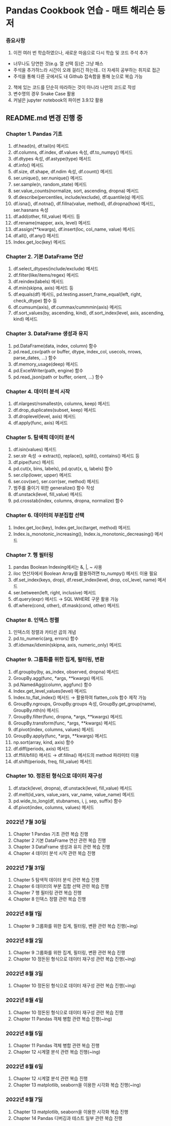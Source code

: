 # Pandas Cookbook 연습 - 매트 해리슨 등 저

### 중요사항
1. 이전 여러 번 학습하였으나, 새로운 마음으로 다시 학습 및 코드 주석 추가
- 너무나도 당연한 것(e.g. 열 선택 등)은 그냥 패스
- 주석을 추가하느라 시간이 오래 걸리긴 하는데.. 더 자세히 공부하는 취지로 접근
- 주석을 통해 다른 곳에서도 내 Github 접속함을 통해 눈으로 복습 가능
2. 책에 있는 코드를 단순히 따라하는 것이 아니라 나만의 코드로 작성
3. 변수명의 경우 Snake Case 활용
4. 커널은 jupyter notebook의 파이썬 3.9.12 활용

## README.md 변경 진행 중

### Chapter 1. Pandas 기초
1. df.head(n), df.tail(n) 메서드
2. df.columns, df.index, df.values 속성, df.to_numpy() 메서드
3. df.dtypes 속성, df.astype(type) 메서드
4. df.info() 메서드
5. df.size, df.shape, df.ndim 속성, df.count() 메서드
6. ser.unique(), ser.nunique() 메서드
7. ser.sample(n, random_state) 메서드
8. ser.value_counts(normalize, sort, ascending, dropna) 메서드
9. df.describe(percentiles, include/exclude), df.quantile(q) 메서드
10. df.isna(), df.notna(), df.fillna(value, method), df.dropna(how) 메서드, ser.hasnans 속성
11. df.add(other, fill_value) 메서드 등
12. df.rename(mapper, axis, level) 메서드
13. df.assign(**kwargs), df.insert(loc, col_name, value) 메서드
14. df.all(), df.any() 메서드
15. Index.get_loc(key) 메서드

### Chapter 2. 기본 DataFrame 연산
1. df.select_dtypes(include/exclude) 메서드
2. df.filter(like/items/regex) 메서드
3. df.reindex(labels) 메서드
4. df.min(skipna, axis) 메서드 등
5. df.equals(df) 메서드, pd.testing.assert_frame_equal(left, right, check_dtype) 함수 등
6. df.cumsum(axis), df.cummax/cummmin(axis) 메서드
7. df.sort_values(by, ascending, kind), df.sort_index(level, axis, ascending, kind) 메서드

### Chapter 3. DataFrame 생성과 유지
1. pd.DataFrame(data, index, column) 함수
2. pd.read_csv(path or buffer, dtype, index_col, usecols, nrows, parse_dates, ...) 함수
3. df.memory_usage(deep) 메서드
4. pd.ExcelWriter(path, engine) 함수
5. pd.read_json(path or buffer, orient, ...) 함수

### Chapter 4. 데이터 분석 시작
1. df.nlargest/nsmallest(n, columns, keep) 메서드
2. df.drop_duplicates(subset, keep) 메서드
3. df.droplevel(level, axis) 메서드
4. df.apply(func, axis) 메서드

### Chapter 5. 탐색적 데이터 분석
1. df.isin(values) 메서드
2. ser.str 속성 → extract(), replace(), split(), contains() 메서드 등
3. df.pipe(func) 메서드
4. pd.cut(x, bins, labels), pd.qcut(x, q, labels) 함수
5. ser.clip(lower, upper) 메서드
6. ser.cov(ser), ser.corr(ser, method) 메서드
7. 범주를 줄이기 위한 generalize() 함수 작성
8. df.unstack(level, fill_value) 메서드
9. pd.crosstab(index, columns, dropna, normalize) 함수

### Chapter 6. 데이터의 부분집합 선택
1. Index.get_loc(key), Index.get_loc(target, method) 메서드
2. Index.is_monotonic_increasing(), Index.is_monotonic_decreasing() 메서드

### Chapter 7. 행 필터링
1. pandas Boolean Indexing에서는 &, |, ~ 사용
2. iloc 연산자에서 Boolean Array를 활용하려면 to_numpy() 메서드 이용 필요
3. df.set_index(keys, drop), df.reset_index(level, drop, col_level, name) 메서드
4. ser.between(left, right, inclusive) 메서드
5. df.query(expr) 메서드 → SQL WHERE 구문 활용 가능
6. df.where(cond, other), df.mask(cond, other) 메서드

### Chapter 8. 인덱스 정렬
1. 인덱스의 정렬과 카티션 곱의 개념
2. pd.to_numeric(arg, errors) 함수
3. df.idxmax/idxmin(skipna, axis, numeric_only) 메서드

### Chapter 9. 그룹화를 위한 집계, 필터링, 변환
1. df.groupby(by, as_index, observed, dropna) 메서드
2. GroupBy.agg(func, *args, **kwargs) 메서드
3. pd.NamedAgg(column, aggfunc) 함수
4. Index.get_level_values(level) 메서드
5. Index.to_flat_index() 메서드 → 활용하여 flatten_cols 함수 제작 가능
6. GroupBy.ngroups, GroupBy.groups 속성, GroupBy.get_group(name), GroupBy.nth(n) 메서드
7. GroupBy.filter(func, dropna, *args, **kwargs) 메서드
8. GroupBy.transform(func, *args, **kwargs) 메서드
9. df.pivot(index, columns, values) 메서드
10. GroupBy.apply(func, *args, **kwargs) 메서드
11. np.sort(array, kind, axis) 함수
12. df.diff(periods, axis) 메서드
13. df.ffill/bfill() 메서드 → df.fillna() 메서드의 method 파라미터 이용
14. df.shift(periods, freq, fill_value) 메서드

### Chapter 10. 정돈된 형식으로 데이터 재구성
1. df.stack(level, dropna), df.unstack(level, fill_value) 메서드
2. df.melt(id_vars, value_vars, var_name, value_name) 메서드
3. pd.wide_to_long(df, stubnames, i, j, sep, suffix) 함수
4. df.pivot(index, columns, values) 메서드



### 2022년 7월 30일
1. Chapter 1 Pandas 기초 관련 복습 진행
2. Chapter 2 기본 DataFrame 연산 관련 복습 진행
3. Chapter 3 DataFrame 생성과 유지 관련 복습 진행
4. Chapter 4 데이터 분석 시작 관련 복습 진행

### 2022년 7월 31일
1. Chapter 5 탐색적 데이터 분석 관련 복습 진행
2. Chapter 6 데이터의 부분 집합 선택 관련 복습 진행
3. Chapter 7 행 필터링 관련 복습 진행
4. Chapter 8 인덱스 정렬 관련 복습 진행

### 2022년 8월 1일
1. Chapter 9 그룹화를 위한 집계, 필터링, 변환 관련 복습 진행(~ing)

### 2022년 8월 2일
1. Chapter 9 그룹화를 위한 집계, 필터링, 변환 관련 복습 진행
2. Chapter 10 정돈된 형식으로 데이터 재구성 관련 복습 진행(~ing)

### 2022년 8월 3일
1. Chapter 10 정돈된 형식으로 데이터 재구성 관련 복습 진행(~ing)

### 2022년 8월 4일
1. Chapter 10 정돈된 형식으로 데이터 재구성 관련 복습 진행
2. Chapter 11 Pandas 객체 병합 관련 복습 진행(~ing)

### 2022년 8월 5일
1. Chapter 11 Pandas 객체 병합 관련 복습 진행
2. Chapter 12 시계열 분석 관련 복습 진행(~ing)

### 2022년 8월 6일
1. Chapter 12 시계열 분석 관련 복습 진행
2. Chapter 13 matplotlib, seaborn을 이용한 시각화 복습 진행(~ing)

### 2022년 8월 7일
1. Chapter 13 matplotlib, seaborn을 이용한 시각화 복습 진행
2. Chapter 14 Pandas 디버깅과 테스트 일부 관련 복습 진행